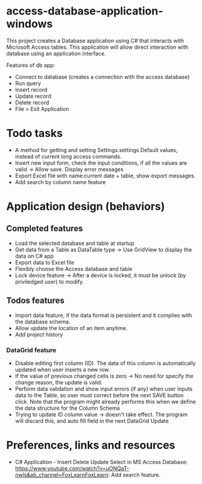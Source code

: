 # access-database-application-windows
This project creates a Database application using C# that interacts with Microsoft Access tables. This application will allow direct interaction with database using an application interface.

Features of db app:
- Connect to database (creates a connection with the access database)
- Run query
- Insert record
- Update record
- Delete record
- File > Exit Application

# Todo tasks
- A method for getting and setting Settings.settings Default values, instead of current long access commands.
- Insert new input form, check the input conditions, if all the values are valid -> Allow save. Display error messages
- Export Excel file with name:current date + table, show export messages.
- Add search by column name feature

# Application design (behaviors)
## Completed features
- Load the selected database and table at startup
- Get data from a Table as DataTable type  -> Use GridView to display the data on C# app
- Export data to Excel file
- Flexibly choose the Access database and table
- Lock device feature -> After a device is locked, it must be unlock (by priviledged user) to modify.

## Todos features
- Import data feature, if the data format is persistent and it complies with the database schema.
- Allow update the location of an item anytime.
- Add project history

### DataGrid feature
- Disable editing first column (ID). The data of this column is automatically updated when user inserts a new row.
- If the value of previous changed cells is zero -> No need for specify the change reason, the update is valid.
- Perform data validation and show input errors (if any) when user inputs data to the Table, so user must correct before the next SAVE button click. Note that the program might already performs this when we define the data structure for the Column Schema  
- Trying to update ID column value -> doesn't take effect. The program will discard this, and auto fill field in the next DataGrid Update

# Preferences, links and resources
- C# Application - Insert Delete Update Select in MS Access Database: https://www.youtube.com/watch?v=uONQaT-nwls&ab_channel=FoxLearnFoxLearn: Add search feature.